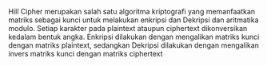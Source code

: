 Hill Cipher merupakan salah satu algoritma kriptografi yang memanfaatkan matriks sebagai kunci untuk melakukan enkripsi dan Dekripsi dan aritmatika modulo. Setiap karakter pada plaintext ataupun ciphertext dikonversikan kedalam bentuk angka. Enkripsi dilakukan dengan mengalikan matriks kunci dengan matriks plaintext, sedangkan Dekripsi dilakukan dengan mengalikan invers matriks kunci dengan matriks ciphertext
